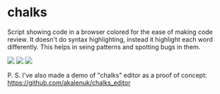 chalks
======

Script showing code in a browser colored for the ease of making code review. It doesn't do syntax highlighting, instead it highlight each word differently. This helps in seing patterns and spotting bugs in them.

<img src="screenshot_1.png">

<img src="screenshot_2.png">

<img src="screenshot_3.png">

P. S. I've also made a demo of "chalks" editor as a proof of concept: https://github.com/akalenuk/chalks_editor
